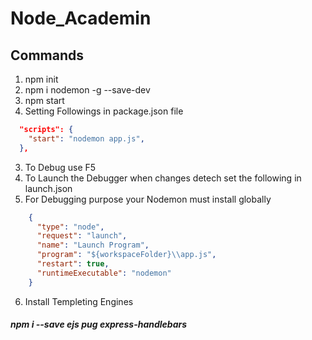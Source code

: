 # Node_Academin
## Commands
1. npm init
2. npm i nodemon -g --save-dev
3. npm start
4. Setting Followings in package.json file
```json
  "scripts": {
    "start": "nodemon app.js",
  },
```
3. To Debug use F5
4. To Launch the Debugger when changes detech set the following in launch.json
5. For Debugging purpose your Nodemon must install globally
```json
    {
      "type": "node",
      "request": "launch",
      "name": "Launch Program",
      "program": "${workspaceFolder}\\app.js",
      "restart": true,
      "runtimeExecutable": "nodemon"
    }
```
6. Install Templeting Engines
##### npm i --save ejs pug express-handlebars